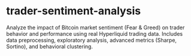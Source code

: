 # trader-sentiment-analysis
Analyze the impact of Bitcoin market sentiment (Fear &amp; Greed) on trader behavior and performance using real Hyperliquid trading data. Includes data preprocessing, exploratory analysis, advanced metrics (Sharpe, Sortino), and behavioral clustering.
